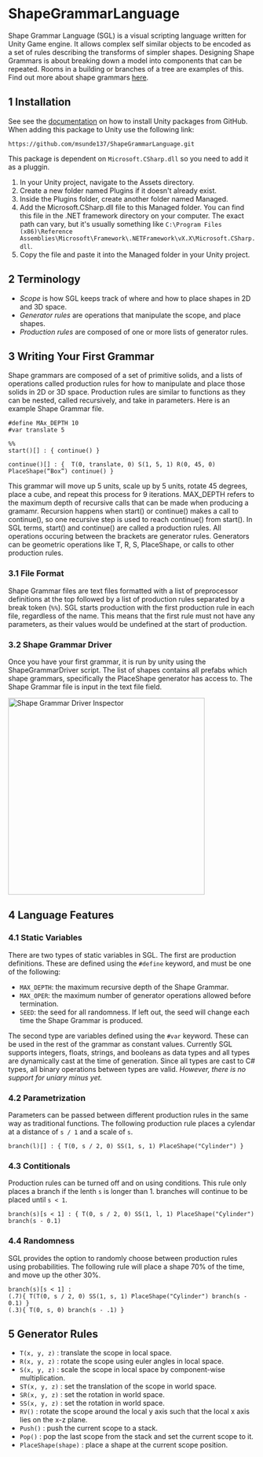 # ShapeGrammarLanguage

Shape Grammar Language (SGL) is a visual scripting language written for Unity Game engine. It allows complex self similar objects to be encoded as a set of rules describing the transforms of simpler shapes. Designing Shape Grammars is about breaking down a model into components that can be repeated. Rooms in a building or branches of a tree are examples of this. Find out more about shape grammars [here](https://cosmicpotato.tech/res/documents/Procedural_architecture_using_grammars.pdf).

## 1 Installation

See see the [documentation](https://docs.unity3d.com/Manual/upm-ui-giturl.html) on how to install Unity packages from GitHub. 
When adding this package to Unity use the following link:

```https://github.com/msunde137/ShapeGrammarLanguage.git```

This package is dependent on `Microsoft.CSharp.dll` so you need to add it as a pluggin.

1.	In your Unity project, navigate to the Assets directory.
2.	Create a new folder named Plugins if it doesn't already exist.
3.	Inside the Plugins folder, create another folder named Managed.
4.	Add the Microsoft.CSharp.dll file to this Managed folder. You can find this file in the .NET framework directory on your computer. The exact path can vary, but it's usually something like `C:\Program Files (x86)\Reference Assemblies\Microsoft\Framework\.NETFramework\vX.X\Microsoft.CSharp.dll`.
5.	Copy the file and paste it into the Managed folder in your Unity project.

## 2 Terminology

- <em>Scope</em> is how SGL keeps track of where and how to place shapes in 2D and 3D space.
- <em>Generator rules</em> are operations that manipulate the scope, and place shapes.
- <em>Production rules</em> are composed of one or more lists of generator rules. 

## 3 Writing Your First Grammar

Shape grammars are composed of a set of primitive solids, and a lists of operations called production rules for how to manipulate and place those solids in 2D or 3D space. Production rules are similar to functions as they can be nested, called recursively, and take in parameters.
Here is an example Shape Grammar file.

```
#define MAx_DEPTH 10
#var translate 5

%%
start()[] : { continue() }

continue()[] : {  T(0, translate, 0) S(1, 5, 1) R(0, 45, 0) PlaceShape(“Box”) continue() }
```

This grammar will move up 5 units, scale up by 5 units, rotate 45 degrees, place a cube, and repeat this process for 9 iterations. MAX_DEPTH refers to the maximum depth of recursive calls that can be made when producing a gramamr. Recursion happens when start() or continue() makes a call to continue(), so one recursive step is used to reach continue() from start(). In SGL terms, start() and continue() are called a production rules. All operations occuring between the brackets are generator rules. Generators can be geometric operations like T, R, S, PlaceShape, or calls to other production rules. 

### 3.1 File Format

Shape Grammar files are text files formatted with a list of preprocessor definitions at the top followed by a list of production rules separated by a break token (```%%```). SGL starts production with the first production rule in each file, regardless of the name. This means that the first rule must not have any parameters, as their values would be undefined at the start of production. 

### 3.2 Shape Grammar Driver

Once you have your first grammar, it is run by unity using the ShapeGrammarDriver script. The list of shapes contains all prefabs which shape grammars, specifically the PlaceShape generator has access to. The Shape Grammar file is input in the text file field.

<img src="./Samples~/ShapeGrammarDriverInspector.JPG" alt="Shape Grammar Driver Inspector" width="400" style="align-self: center"/>

## 4 Language Features

### 4.1 Static Variables

There are two types of static variables in SGL. The first are production definitions. These are defined using the ```#define``` keyword, and must be one of the following: 

- ```MAX_DEPTH```: the maximum recursive depth of the Shape Grammar.
- ```MAX_OPER```: the maximum number of generator operations allowed before termination.
- ```SEED```: the seed for all randomness. If left out, the seed will change each time the Shape Grammar is produced. 

The second type are variables defined using the ```#var``` keyword. These can be used in the rest of the grammar as constant values. Currently SGL supports integers, floats, strings, and booleans as data types and all types are dynamically cast at the time of generation. Since all types are cast to C# types, all binary operations between types are valid. <em>However, there is no support for uniary minus yet.</em>

### 4.2 Parametrization

Parameters can be passed between different production rules in the same way as traditional functions. The following production rule places a cylendar at a distance of `s / 1` and a scale of `s`.

```
branch(l)[] : { T(0, s / 2, 0) SS(1, s, 1) PlaceShape("Cylinder") }
```

### 4.3 Contitionals

Production rules can be turned off and on using conditions. This rule only places a branch if the lenth `s` is longer than 1. branches will continue to be placed until `s < 1`.

```
branch(s)[s < 1] : { T(0, s / 2, 0) SS(1, l, 1) PlaceShape("Cylinder") branch(s - 0.1)
```

### 4.4 Randomness

SGL provides the option to randomly choose between production rules using probabilities. The following rule will place a shape 70% of the time, and move up the other 30%.

```
branch(s)[s < 1] : 
(.7){ T(T(0, s / 2, 0) SS(1, s, 1) PlaceShape("Cylinder") branch(s - 0.1) }
(.3){ T(0, s, 0) branch(s - .1) }
```

## 5 Generator Rules

- ```T(x, y, z)``` : translate the scope in local space.
- ```R(x, y, z)``` : rotate the scope using euler angles in local space.
- ```S(x, y, z)``` : scale the scope in local space by component-wise multiplication.
- ```ST(x, y, z)``` : set the translation of the scope in world space.
- ```SR(x, y, z)``` : set the rotation in world space.
- ```SS(x, y, z)``` : set the rotation in world space.
- ```RV()``` : rotate the scope around the local y axis such that the local x axis lies on the x-z plane. 
- ```Push()``` : push the current scope to a stack.
- ```Pop()``` : pop the last scope from the stack and set the current scope to it.
- ```PlaceShape(shape)``` : place a shape at the current scope position.

